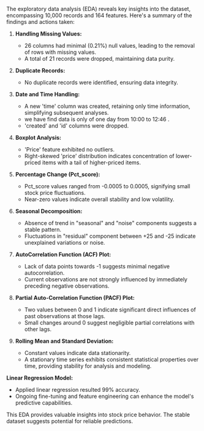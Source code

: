 The exploratory data analysis (EDA) reveals key insights into the dataset, encompassing 10,000 records and 164 features. Here's a summary of the findings and actions taken:

1. **Handling Missing Values:**
   - 26 columns had minimal (0.21%) null values, leading to the removal of rows with missing values.
   - A total of 21 records were dropped, maintaining data purity.

2. **Duplicate Records:**
   - No duplicate records were identified, ensuring data integrity.

3. **Date and Time Handling:**
   - A new 'time' column was created, retaining only time information, simplifying subsequent analyses.
   - we have find data is only of one day from 10:00 to 12:46 .
   - 'created' and 'id' columns were dropped.

4. **Boxplot Analysis:**
   - 'Price' feature exhibited no outliers.
   - Right-skewed 'price' distribution indicates concentration of lower-priced items with a tail of higher-priced items.

5. **Percentage Change (Pct_score):**
   - Pct_score values ranged from -0.0005 to 0.0005, signifying small stock price fluctuations.
   - Near-zero values indicate overall stability and low volatility.

6. **Seasonal Decomposition:**
   - Absence of trend in "seasonal" and "noise" components suggests a stable pattern.
   - Fluctuations in "residual" component between +25 and -25 indicate unexplained variations or noise.

7. **AutoCorrelation Function (ACF) Plot:**
   - Lack of data points towards -1 suggests minimal negative autocorrelation.
   - Current observations are not strongly influenced by immediately preceding negative observations.

8. **Partial Auto-Correlation Function (PACF) Plot:**
   - Two values between 0 and 1 indicate significant direct influences of past observations at those lags.
   - Small changes around 0 suggest negligible partial correlations with other lags.

9. **Rolling Mean and Standard Deviation:**
   - Constant values indicate data stationarity.
   - A stationary time series exhibits consistent statistical properties over time, providing stability for analysis and modeling.



**Linear Regression Model:**
- Applied linear regression resulted  99% accuracy.
- Ongoing fine-tuning and feature engineering can enhance the model's predictive capabilities.

This EDA provides valuable insights into stock price behavior. The stable dataset suggests potential for reliable predictions.

